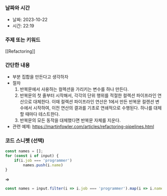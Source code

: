 ### 날짜와 시간

- 날짜: 2023-10-22
- 시간: 22:19

### 주제 또는 키워드
[[Refactoring]]

### 간단한 내용
- 부분 집합을 만든다고 생각하자
- 절차
	1. 반복문에서 사용하는 컬렉션을 가리키는 변수를 하나 만든다.
	2. 반복문의 첫 줄부터 시작해서, 각각의 단위 행위를 적절한 컬렉션 파이프라인 연산으로 대체한다. 이때 컬렉션 파이프라인 연산은 1에서 만든 반복문 컬렌션 변수에서 시작하여, 이전 연산의 결과를 기초로 연쇄적으로 수행된다. 하나를 대체할 때마다 테스트한다.
	3. 반복문의 모든 동작을 대체했다면 반복문 자체를 지운다.
-  관련 예제: https://martinfowler.com/articles/refactoring-pipelines.html
### 코드 스니펫 (선택)

```javascript
const names = [];
for (const i of input) {
	if(i.job === 'programmer')
		names.push(i.name)
}
```
=>
```javascript
const names = input.filter(i => i.job === 'programmer').map(i => i.name)
```